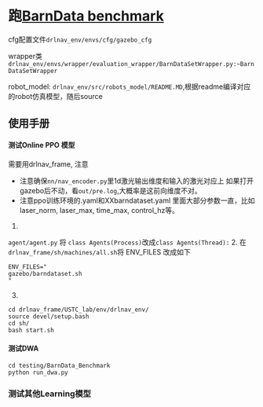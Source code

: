 # 跑[BarnData benchmark](https://ieeexplore.ieee.org/stamp/stamp.jsp?tp=&arnumber=9292572)

cfg配置文件`drlnav_env/envs/cfg/gazebo_cfg`

wrapper类 `drlnav_env/envs/wrapper/evaluation_wrapper/BarnDataSetWrapper.py:~BarnDataSetWrapper`

robot_model:
`drlnav_env/src/robots_model/README.MD`,根据readme编译对应的robot仿真模型，随后source



## 使用手册
#### 测试Online PPO 模型
需要用drlnav_frame, 注意
- 注意确保`nn/nav_encoder.py`里1d激光输出维度和输入的激光对应上
如果打开gazebo后不动，看`out/pre.log`,大概率是这前向维度不对。
- 注意ppo训练环境的.yaml和XXbarndataset.yaml 里面大部分参数一直，比如laser_norm, laser_max, time_max, control_hz等。
1.
`agent/agent.py` 将
`class Agents(Process)`改成`class Agents(Thread):`
2.
在`drlnav_frame/sh/machines/all.sh`将 ENV_FILES 改成如下
```
ENV_FILES="
gazebo/barndataset.sh
"
```

3.
```
cd drlnav_frame/USTC_lab/env/drlnav_env/
source devel/setup.bash
cd sh/
bash start.sh
```

#### 测试DWA
```
cd testing/BarnData_Benchmark
python run_dwa.py
```

### 测试其他Learning模型





